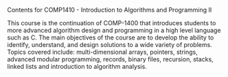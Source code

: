 Contents for COMP1410 - Introduction to Algorithms and Programming II

This course is the continuation of COMP-1400 that introduces students to more advanced algorithm
design and programming in a high level language such as C. The main objectives of the course are to
develop the ability to identify, understand, and design solutions to a wide variety of problems. Topics
covered include: multi-dimensional arrays, pointers, strings, advanced modular programming, records,
binary files, recursion, stacks, linked lists and introduction to algorithm analysis.